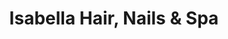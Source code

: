 ---
title: "Isabella Hair, Nails & Spa"
url: /rockville/isabella-hair-nails-and-spa/
shop: beauty
---